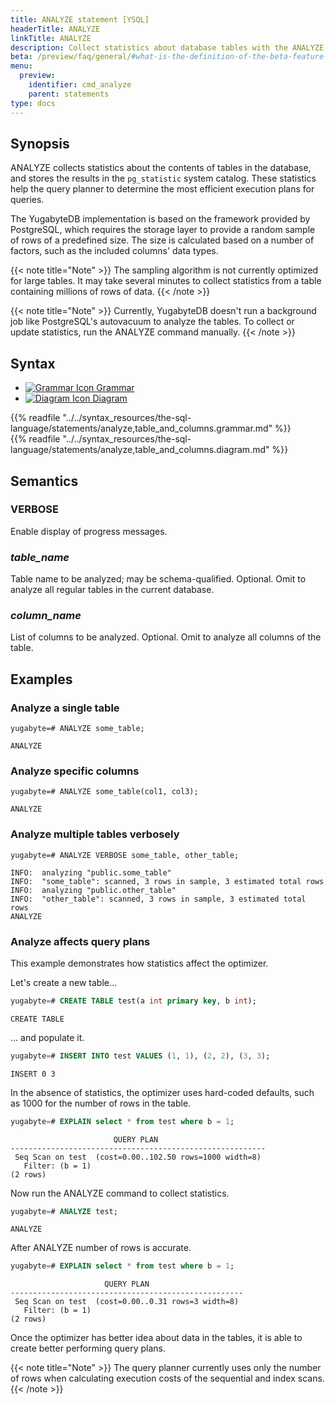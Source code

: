 ```yaml
---
title: ANALYZE statement [YSQL]
headerTitle: ANALYZE
linkTitle: ANALYZE
description: Collect statistics about database tables with the ANALYZE statement.
beta: /preview/faq/general/#what-is-the-definition-of-the-beta-feature-tag
menu:
  preview:
    identifier: cmd_analyze
    parent: statements
type: docs
---
```


## Synopsis

ANALYZE collects statistics about the contents of tables in the database, and stores the results in the `pg_statistic` system catalog. These statistics help the query planner to determine the most efficient execution plans for queries.

The YugabyteDB implementation is based on the framework provided by PostgreSQL, which requires the storage layer to provide a random sample of rows of a predefined size. The size is calculated based on a number of factors, such as the included columns' data types.

{{< note title="Note" >}}
The sampling algorithm is not currently optimized for large tables. It may take several minutes to collect statistics from a table containing millions of rows of data.
{{< /note >}}

{{< note title="Note" >}}
Currently, YugabyteDB doesn't run a background job like PostgreSQL's autovacuum to analyze the tables.
To collect or update statistics, run the ANALYZE command manually.
{{< /note >}}

## Syntax

<ul class="nav nav-tabs nav-tabs-yb">
  <li >
    <a href="#grammar" class="nav-link active" id="grammar-tab" data-toggle="tab" role="tab" aria-controls="grammar" aria-selected="true">
      <img src="/icons/file-lines.svg" alt="Grammar Icon">
      Grammar
    </a>
  </li>
  <li>
    <a href="#diagram" class="nav-link" id="diagram-tab" data-toggle="tab" role="tab" aria-controls="diagram" aria-selected="false">
      <img src="/icons/diagram.svg" alt="Diagram Icon">
      Diagram
    </a>
  </li>
</ul>

<div class="tab-content">
  <div id="grammar" class="tab-pane fade show active" role="tabpanel" aria-labelledby="grammar-tab">
{{% readfile "../../syntax_resources/the-sql-language/statements/analyze,table_and_columns.grammar.md" %}}
  </div>
  <div id="diagram" class="tab-pane fade" role="tabpanel" aria-labelledby="diagram-tab">
{{% readfile "../../syntax_resources/the-sql-language/statements/analyze,table_and_columns.diagram.md" %}}
  </div>
</div>

## Semantics

### VERBOSE

Enable display of progress messages.

### *table_name*

Table name to be analyzed; may be schema-qualified. Optional. Omit to analyze all regular tables in the current database.

### *column_name*

List of columns to be analyzed. Optional. Omit to analyze all columns of the table.

## Examples

### Analyze a single table

```plpgsql
yugabyte=# ANALYZE some_table;
```

```output
ANALYZE
```

### Analyze specific columns

```plpgsql
yugabyte=# ANALYZE some_table(col1, col3);
```

```output
ANALYZE
```

### Analyze multiple tables verbosely

```plpgsql
yugabyte=# ANALYZE VERBOSE some_table, other_table;
```

```output
INFO:  analyzing "public.some_table"
INFO:  "some_table": scanned, 3 rows in sample, 3 estimated total rows
INFO:  analyzing "public.other_table"
INFO:  "other_table": scanned, 3 rows in sample, 3 estimated total rows
ANALYZE
```

### Analyze affects query plans

This example demonstrates how statistics affect the optimizer.

Let's create a new table...

```sql
yugabyte=# CREATE TABLE test(a int primary key, b int);
```

```output
CREATE TABLE
```

... and populate it.

```sql
yugabyte=# INSERT INTO test VALUES (1, 1), (2, 2), (3, 3);
```

```output
INSERT 0 3
```

In the absence of statistics, the optimizer uses hard-coded defaults, such as 1000 for the number of rows in the table.

```sql
yugabyte=# EXPLAIN select * from test where b = 1;
```

```output
                       QUERY PLAN
---------------------------------------------------------
 Seq Scan on test  (cost=0.00..102.50 rows=1000 width=8)
   Filter: (b = 1)
(2 rows)
```

Now run the ANALYZE command to collect statistics.

```sql
yugabyte=# ANALYZE test;
```

```output
ANALYZE
```

After ANALYZE number of rows is accurate.

```sql
yugabyte=# EXPLAIN select * from test where b = 1;
```

```output
                     QUERY PLAN
----------------------------------------------------
 Seq Scan on test  (cost=0.00..0.31 rows=3 width=8)
   Filter: (b = 1)
(2 rows)
```

Once the optimizer has better idea about data in the tables, it is able to create better performing query plans.

{{< note title="Note" >}}
The query planner currently uses only the number of rows when calculating execution costs of the sequential and index scans.
{{< /note >}}
